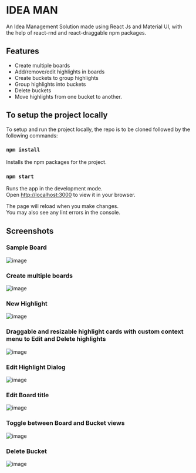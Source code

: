 # IDEA MAN

An Idea Management Solution made using React Js and Material UI, with the help of react-rnd and react-draggable npm packages.

## Features

- Create multiple boards
- Add/remove/edit highlights in boards
- Create buckets to group highlights
- Group highlights into buckets
- Delete buckets
- Move highlights from one bucket to another.

## To setup the project locally

To setup and run the project locally, the repo is to be cloned followed by the following commands:

### `npm install`

Installs the npm packages for the project.

### `npm start`

Runs the app in the development mode.\
Open [http://localhost:3000](http://localhost:3000) to view it in your browser.

The page will reload when you make changes.\
You may also see any lint errors in the console.

## Screenshots

### Sample Board
![image](https://user-images.githubusercontent.com/59505795/149531662-9a1d3a6a-ac0d-48a4-bdaf-61837ad3b415.png)

### Create multiple boards
![image](https://user-images.githubusercontent.com/59505795/149530142-06570e1c-167a-4235-be56-7296971af870.png)

### New Highlight
![image](https://user-images.githubusercontent.com/59505795/149530277-fcccae1b-80cb-41c9-bd1b-7a5523d887cf.png)

### Draggable and resizable highlight cards with custom context menu to Edit and Delete highlights
![image](https://user-images.githubusercontent.com/59505795/149530343-04228c8d-f2b0-4135-a1d5-d6a013aa13ba.png)

### Edit Highlight Dialog
![image](https://user-images.githubusercontent.com/59505795/149530548-68d040cc-9f58-455d-9f38-9293f1103ee8.png)

### Edit Board title
![image](https://user-images.githubusercontent.com/59505795/149530660-62c4e038-878b-4b33-a060-93ce5dd35fcc.png)

### Toggle between Board and Bucket views
![image](https://user-images.githubusercontent.com/59505795/149531555-d7e9317b-dd35-408d-8e2f-7612170a9bf9.png)

### Delete Bucket
![image](https://user-images.githubusercontent.com/59505795/149531929-add7b696-9eaa-44e6-a509-60a80c1ec6e6.png)




